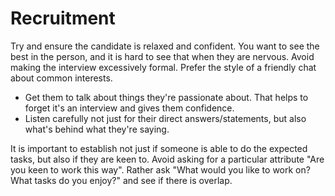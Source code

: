 # Recruitment

Try and ensure the candidate is relaxed and confident. You want to see the best in the person, and it is hard to see that when they are nervous. Avoid making the interview excessively formal. Prefer the style of a friendly chat about common interests.

* Get them to talk about things they're passionate about. That helps to forget it's an interview and gives them confidence.
* Listen carefully not just for their direct answers/statements, but also what's behind what they're saying.

It is important to establish not just if someone is able to do the expected tasks, but also if they are keen to. Avoid asking for a particular attribute "Are you keen to work this way". Rather ask "What would you like to work on? What tasks do you enjoy?" and see if there is overlap.



